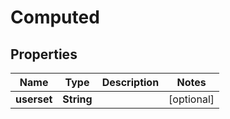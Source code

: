 

# Computed


## Properties

| Name | Type | Description | Notes |
|------------ | ------------- | ------------- | -------------|
|**userset** | **String** |  |  [optional] |



